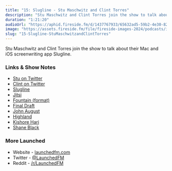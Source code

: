```yaml
---
title: "15: Slugline - Stu Maschwitz and Clint Torres"
description: "Stu Maschwitz and Clint Torres join the show to talk about their Mac and iOS screenwriting app Slugline."
duration: "1:21:20"
audioUrl: "https://aphid.fireside.fm/d/1437767933/65632ad5-59b2-4e30-82d1-13845dce07dd/dc2990e8-0b7f-4fb9-bcaa-f53e84501051.mp3"
image: "https://assets.fireside.fm/file/fireside-images-2024/podcasts/images/6/65632ad5-59b2-4e30-82d1-13845dce07dd/episodes/d/dc2990e8-0b7f-4fb9-bcaa-f53e84501051/cover.jpg?v=1"
slug: "15-Slugline-StuMaschwitzandClintTorres"
---
```


<p>Stu Maschwitz and Clint Torres join the show to talk about their Mac and iOS screenwriting app Slugline.</p>

<h3>Links &amp; Show Notes</h3>

<ul>
<li><a href="https://twitter.com/5tu" rel="nofollow">Stu on Twitter</a></li>
<li><a href="https://twitter.com/clinttorres" rel="nofollow">Clint on Twitter</a></li>
<li><a href="https://slugline.co" rel="nofollow">Slugline</a></li>
<li><a href="https://jitsi.org" rel="nofollow">Jitsi</a></li>
<li><a href="https://fountain.io" rel="nofollow">Fountain (format)</a></li>
<li><a href="https://www.finaldraft.com" rel="nofollow">Final Draft</a></li>
<li><a href="https://johnaugust.com" rel="nofollow">John August</a></li>
<li><a href="https://highland2.app" rel="nofollow">Highland</a></li>
<li><a href="https://twitter.com/sciencequiche" rel="nofollow">Kishore Hari</a></li>
<li><a href="https://en.wikipedia.org/wiki/Shane_Black" rel="nofollow">Shane Black</a></li>
</ul>

<h3>More Launched</h3>

<ul>
<li>Website - <a href="https://launchedfm.com" rel="nofollow">launchedfm.com</a></li>
<li>Twitter - <a href="https://twitter.com/launchedfm" rel="nofollow">@LaunchedFM</a></li>
<li>Reddit - <a href="https://www.reddit.com/r/LaunchedFM/" rel="nofollow">/r/LaunchedFM</a></li>
</ul>
